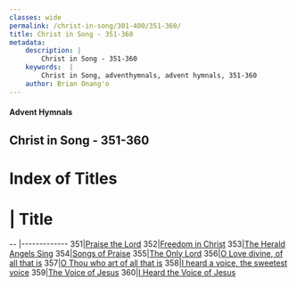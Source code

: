 ```yaml
---
classes: wide
permalink: /christ-in-song/301-400/351-360/
title: Christ in Song - 351-360
metadata:
    description: |
        Christ in Song - 351-360
    keywords:  |
        Christ in Song, adventhymnals, advent hymnals, 351-360
    author: Brian Onang'o
---
```


#### Advent Hymnals
## Christ in Song - 351-360

# Index of Titles
# | Title                        
-- |-------------
351|[Praise the Lord](/christ-in-song/301-400/351-360/Praise-the-Lord)
352|[Freedom in Christ](/christ-in-song/301-400/351-360/Freedom-in-Christ)
353|[The Herald Angels Sing](/christ-in-song/301-400/351-360/The-Herald-Angels-Sing)
354|[Songs of Praise](/christ-in-song/301-400/351-360/Songs-of-Praise)
355|[The Only Lord](/christ-in-song/301-400/351-360/The-Only-Lord)
356|[O Love divine, of all that is](/christ-in-song/301-400/351-360/O-Love-divine,-of-all-that-is)
357|[O Thou who art of all that is](/christ-in-song/301-400/351-360/O-Thou-who-art-of-all-that-is)
358|[I heard a voice, the sweetest voice](/christ-in-song/301-400/351-360/I-heard-a-voice,-the-sweetest-voice)
359|[The Voice of Jesus](/christ-in-song/301-400/351-360/The-Voice-of-Jesus)
360|[I Heard the Voice of Jesus](/christ-in-song/301-400/351-360/I-Heard-the-Voice-of-Jesus)